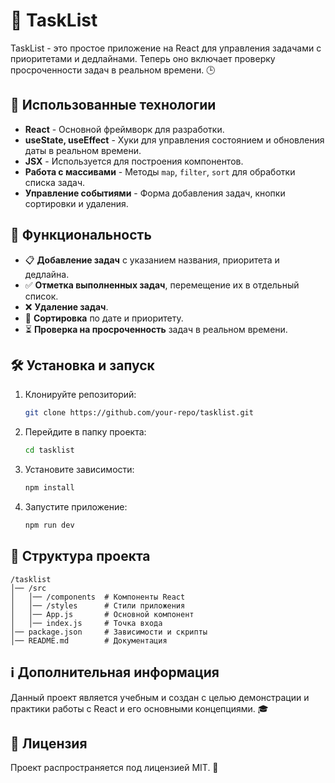 # 📌 TaskList

TaskList - это простое приложение на React для управления задачами с приоритетами и дедлайнами. Теперь оно включает проверку просроченности задач в реальном времени. 🕒

## 🚀 Использованные технологии

- **React** - Основной фреймворк для разработки.
- **useState, useEffect** - Хуки для управления состоянием и обновления даты в реальном времени.
- **JSX** - Используется для построения компонентов.
- **Работа с массивами** - Методы `map`, `filter`, `sort` для обработки списка задач.
- **Управление событиями** - Форма добавления задач, кнопки сортировки и удаления.

## 🔧 Функциональность

- 📋 **Добавление задач** с указанием названия, приоритета и дедлайна.
- ✅ **Отметка выполненных задач**, перемещение их в отдельный список.
- ❌ **Удаление задач**.
- 📅 **Сортировка** по дате и приоритету.
- ⏳ **Проверка на просроченность** задач в реальном времени.

## 🛠 Установка и запуск

1. Клонируйте репозиторий:
   ```sh
   git clone https://github.com/your-repo/tasklist.git
   ```
2. Перейдите в папку проекта:
   ```sh
   cd tasklist
   ```
3. Установите зависимости:
   ```sh
   npm install
   ```
4. Запустите приложение:
   ```sh
   npm run dev
   ```

## 📂 Структура проекта

```
/tasklist
│── /src
│   │── /components  # Компоненты React
│   │── /styles      # Стили приложения
│   │── App.js       # Основной компонент
│   │── index.js     # Точка входа
│── package.json     # Зависимости и скрипты
│── README.md        # Документация
```

## ℹ️ Дополнительная информация

Данный проект является учебным и создан с целью демонстрации и практики работы с React и его основными концепциями. 🎓

## 📜 Лицензия

Проект распространяется под лицензией MIT. 🚀
